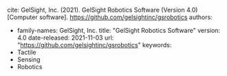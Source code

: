 cite:
GelSight, Inc. (2021). GelSight Robotics Software (Version 4.0) [Computer software]. https://github.com/gelsightinc/gsrobotics
authors:
- family-names: GelSight, Inc.
title: "GelSight Robotics Software"
version: 4.0
date-released: 2021-11-03
url: "https://github.com/gelsightinc/gsrobotics"
keywords:
- Tactile
- Sensing
- Robotics
